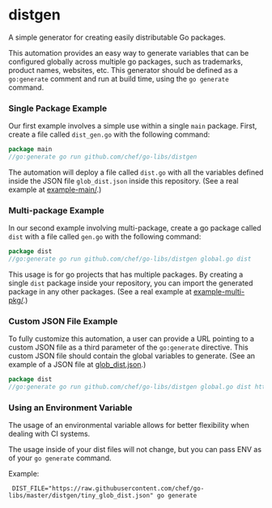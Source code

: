 # distgen
A simple generator for creating easily distributable Go packages.

This automation provides an easy way to generate variables that can be configured
globally across multiple go packages, such as trademarks, product names, websites,
etc. This generator should be defined as a `go:generate` comment and run at build
time, using the `go generate` command.

### Single Package Example
Our first example involves a simple use within a single `main` package. First, create
a file called `dist_gen.go` with the following command:

```go
package main
//go:generate go run github.com/chef/go-libs/distgen
```

The automation will deploy a file called `dist.go` with all the variables defined
inside the JSON file `glob_dist.json` inside this repository. (See a real example
at [example-main/](example-main).)

### Multi-package Example
In our second example involving multi-package, create a go package called `dist`
with a file called `gen.go` with the following command:

```go
package dist
//go:generate go run github.com/chef/go-libs/distgen global.go dist
```

This usage is for go projects that has multiple packages. By creating a single `dist`
package inside your repository, you can import the generated package in any other
packages. (See a real example at [example-multi-pkg/](example-multi-pkg).)

### Custom JSON File Example

To fully customize this automation, a user can provide a URL pointing to a custom JSON
file as a third parameter of the `go:generate` directive. This custom JSON file should contain the
global variables to generate. (See an example of a JSON file at
[glob_dist.json](glob_dist.json).)

```go
package dist
//go:generate go run github.com/chef/go-libs/distgen global.go dist https://example.com/path/to/glob_dist.json
```

### Using an Environment Variable

The usage of an environmental variable allows for better flexibility when dealing with CI systems.

The usage inside of your dist files will not change, but you can pass ENV as of your `go generate` command.

Example:
```shell script
 DIST_FILE="https://raw.githubusercontent.com/chef/go-libs/master/distgen/tiny_glob_dist.json" go generate
```